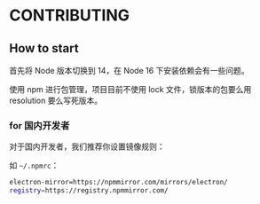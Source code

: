 # CONTRIBUTING

## How to start

首先将 Node 版本切换到 14，在 Node 16 下安装依赖会有一些问题。

使用 npm 进行包管理，项目目前不使用 lock 文件，锁版本的包要么用 resolution 要么写死版本。

### for 国内开发者

对于国内开发者，我们推荐你设置镜像规则：

如 `~/.npmrc`：

```sh
electron-mirror=https://npmmirror.com/mirrors/electron/
registry=https://registry.npmmirror.com/
```
